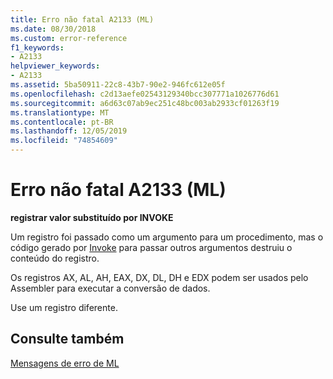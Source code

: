 ```yaml
---
title: Erro não fatal A2133 (ML)
ms.date: 08/30/2018
ms.custom: error-reference
f1_keywords:
- A2133
helpviewer_keywords:
- A2133
ms.assetid: 5ba50911-22c8-43b7-90e2-946fc612e05f
ms.openlocfilehash: c2d13aefe02543129340bcc307771a1026776d61
ms.sourcegitcommit: a6d63c07ab9ec251c48bc003ab2933cf01263f19
ms.translationtype: MT
ms.contentlocale: pt-BR
ms.lasthandoff: 12/05/2019
ms.locfileid: "74854609"
---
```

# <a name="ml-nonfatal-error-a2133"></a>Erro não fatal A2133 (ML)

**registrar valor substituído por INVOKE**

Um registro foi passado como um argumento para um procedimento, mas o código gerado por [Invoke](../../assembler/masm/invoke.md) para passar outros argumentos destruiu o conteúdo do registro.

Os registros AX, AL, AH, EAX, DX, DL, DH e EDX podem ser usados pelo Assembler para executar a conversão de dados.

Use um registro diferente.

## <a name="see-also"></a>Consulte também

[Mensagens de erro de ML](../../assembler/masm/ml-error-messages.md)<br/>